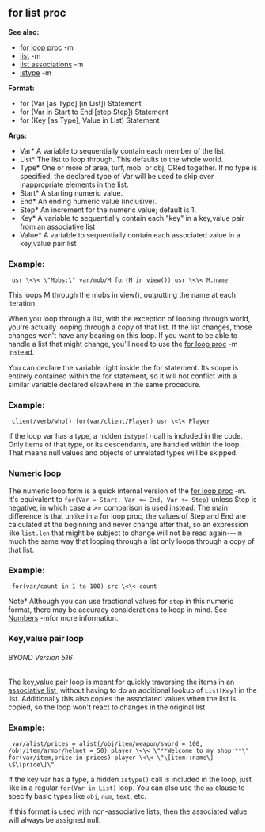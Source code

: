 ## for list proc
**See also:**
*   [for loop proc](/ref/proc/for/loop.md) -m
*   [list](/ref/list.md) -m
*   [list associations](/ref/list/assoc.md) -m
*   [istype](/ref/proc/istype.md) -m
<!-- -->
**Format:**
*   for (Var \[as Type\] \[in List\]) Statement
*   for (Var in Start to End \[step Step\]) Statement
*   for (Key \[as Type\], Value in List) Statement
<!-- -->
**Args:**
*   Var* A variable to sequentially contain each member of the list.
*   List* The list to loop through. This defaults to the whole world.
*   Type* One or more of area, turf, mob, or obj, ORed together. If no
    type is specified, the declared type of Var will be used to skip
    over inappropriate elements in the list.
*   Start* A starting numeric value.
*   End* An ending numeric value (inclusive).
*   Step* An increment for the numeric value; default is 1.
*   Key* A variable to sequentially contain each \"key\" in a key,value
    pair from an [associative list](/list/assoc)
*   Value* A variable to sequentially contain each associated value in a
    key,value pair list
### Example:

```
 usr \<\< \"Mobs:\" var/mob/M for(M in view()) usr \<\< M.name

```
 

This loops M through the mobs in view(), outputting
the name at each iteration. 

When you loop through a list, with
the exception of looping through world, you\'re actually looping through
a copy of that list. If the list changes, those changes won\'t have any
bearing on this loop. If you want to be able to handle a list that might
change, you\'ll need to use the [for loop proc](/ref/proc/for/loop.md) -m
instead. 

You can declare the variable right inside the for
statement. Its scope is entirely contained within the for statement, so
it will not conflict with a similar variable declared elsewhere in the
same procedure.
### Example:

```
 client/verb/who() for(var/client/Player) usr \<\< Player

```
 

If the loop var has a type, a hidden `istype()` call
is included in the code. Only items of that type, or its descendants,
are handled within the loop. That means null values and objects of
unrelated types will be skipped.
### Numeric loop


The numeric loop form is a quick internal version of the [for
loop proc](/ref/proc/for/loop.md) -m. It\'s equivalent to
`for(Var = Start, Var <= End, Var += Step)` unless Step is negative, in
which case a \>= comparison is used instead. The main difference is that
unlike in a for loop proc, the values of Step and End are calculated at
the beginning and never change after that, so an expression like
`list.len` that might be subject to change will not be read again---in
much the same way that looping through a list only loops through a copy
of that list.
### Example:

```
 for(var/count in 1 to 100) src \<\< count 
```



Note* Although you can use fractional values for `step` in this
numeric format, there may be accuracy considerations to keep in mind.
See [Numbers](/ref/%7Bnotes%7D/numbers.md) -mfor more information.
### Key,value pair loop 
###### BYOND Version 516


The key,value pair loop is meant for quickly traversing the
items in an [associative list](/list/assoc), without having to do an
additional lookup of `List[Key]` in the list. Additionally this also
copies the associated values when the list is copied, so the loop won\'t
react to changes in the original list.
### Example:

```
 var/alist/prices = alist(/obj/item/weapon/sword = 100,
/obj/item/armor/helmet = 50) player \<\< \"**Welcome to my shop!**\"
for(var/item,price in prices) player \<\< \"\[item::name\] -
\$\[price\]\" 
```
 

If the key var has a type, a hidden
`istype()` call is included in the loop, just like in a regular
`for(Var in List)` loop. You can also use the `as` clause to specify
basic types like `obj`, `num`, `text`, etc. 

If this format is
used with non-associative lists, then the associated value will always
be assigned null.